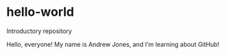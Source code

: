 # hello-world
Introductory repository

Hello, everyone!
My name is Andrew Jones, and I'm learning about GitHub!
